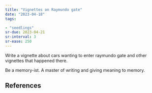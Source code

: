 ```yaml
---
title: "Vignettes on Raymundo gate"
date: "2023-04-18"
tags:

- "seedlings"
sr-due: 2023-04-21
sr-interval: 3
sr-ease: 250
---
```


Write a vignette about cars wanting to enter raymundo gate and other vignettes that happened there.

Be a memory-ist. A master of writing and giving meaning to memory.

## References